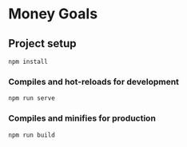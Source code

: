 # Money Goals

## Project setup
```
npm install
```

### Compiles and hot-reloads for development
```
npm run serve
```

### Compiles and minifies for production
```
npm run build 
```  

